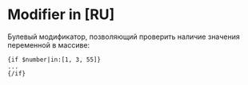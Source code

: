Modifier in [RU]
================

Булевый модификатор, позволяющий проверить наличие значения переменной в массиве:

```smarty
{if $number|in:[1, 3, 55]}
...
{/if}
```